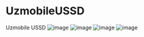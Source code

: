 # UzmobileUSSD
Uzmobile USSD
![image](https://user-images.githubusercontent.com/85016029/133392795-a7a4f65e-0528-414f-b11f-75fa59c309e9.png)
![image](https://user-images.githubusercontent.com/85016029/133392812-f3a68486-a7aa-475f-a647-28be1c60b197.png)
![image](https://user-images.githubusercontent.com/85016029/133392829-a32b5c0f-2d7c-4595-8b66-8d1091862f39.png)
![image](https://user-images.githubusercontent.com/85016029/133392838-8022fc7c-f569-42b2-99fd-a23c7534ad18.png)
